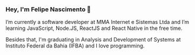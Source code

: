 <!--
### Hi there 👋
**fnascimentods/fnascimentods** is a ✨ _special_ ✨ repository because its `README.md` (this file) appears on your GitHub profile.

Here are some ideas to get you started:

- 🔭 I’m currently working on ...
- 🌱 I’m currently learning ...
- 👯 I’m looking to collaborate on ...
- 🤔 I’m looking for help with ...
- 💬 Ask me about ...
- 📫 How to reach me: ...
- 😄 Pronouns: ...
- ⚡ Fun fact: ...
-->
### Hey, I'm Felipe Nascimento 👋

I’m currently a software developer at MMA Internet e Sistemas Ltda and I’m learning JavaScript, Node.JS, ReactJS and React Native in the free time.

Besides that, I'm graduating in Analysis and Development of Systems at Instituto Federal da Bahia (IFBA) and I love programming.
